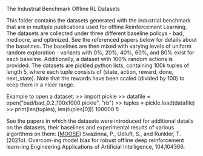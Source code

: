 The Industrial Benchmark Offline RL Datasets

This folder contains the datasets generated with the industrial benchmark that are in multiple publications used for offline Reinforcement Learning. The datasets are collected under three different baseline policys - bad, mediocre, and optimized. See the referenced papers below for details about the baselines. The baselines are then mixed with varying levels of uniform random exploration - variants with 0%, 20%, 40%, 60%, and 80% exist for each baseline. Additionally, a dataset with 100% random actions is provided.
The datasets are pickled python lists, containing 100k tuples of length 5, where each tuple consists of (state, action, reward, done, next_state). Note that the rewards have been scaled (divided by 100) to keep them in a nicer range.

Example to open a dataset:
	>> import pickle
	>> datafile = open("bad/bad_0.2_100x1000.pickle", "rb")
	>> tuples = pickle.load(datafile)
	>> print(len(tuples), len(tuples[0]))
	100000 5

See the papers in which the datasets were introduced for additional details on the datasets, their baselines and experimental results of various algorithms on them:
	[<a href="https://arxiv.org/abs/2008.05533">MOOSE</a>] Swazinna, P., Udluft, S., and Runkler, T. (2021b). Overcom-ing model bias for robust offline deep reinforcement learn-ing.Engineering Applications of Artificial Intelligence, 104,104366.